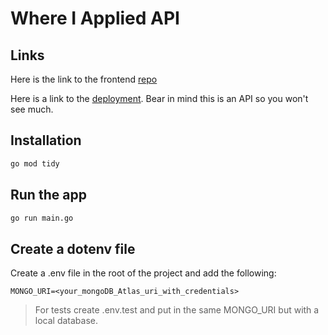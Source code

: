 # Where I Applied API

## Links

Here is the link to the frontend [repo](https://github.com/Arshad-Siddiqui/whereiapplied)

Here is a link to the [deployment](https://whereiapplied.onrender.com/). Bear in mind this is an API so you won't see much.

## Installation

```bash
go mod tidy
```

## Run the app

```bash
go run main.go
```

## Create a dotenv file

Create a .env file in the root of the project and add the following:

```
MONGO_URI=<your_mongoDB_Atlas_uri_with_credentials>
```

> For tests create .env.test and put in the same MONGO_URI but with a local database.
